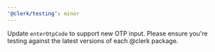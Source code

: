 ```yaml
---
'@clerk/testing': minor
---
```


Update `enterOtpCode` to support new OTP input. Please ensure you're testing against the latest versions of each @clerk package.

